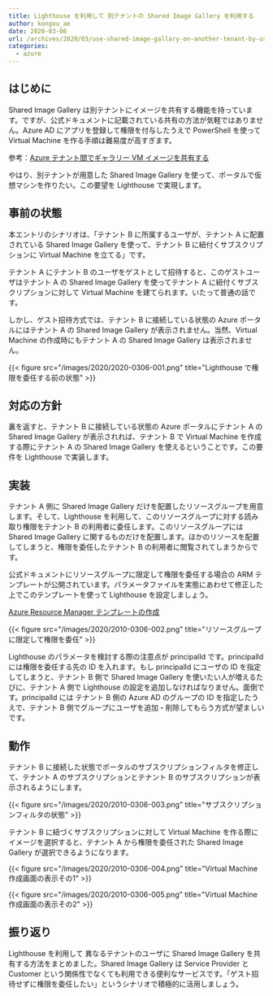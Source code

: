 ```yaml
---
title: Lighthouse を利用して 別テナントの Shared Image Gallery を利用する
author: kongou_ae
date: 2020-03-06
url: /archives/2020/03/use-shared-image-gallary-on-another-tenant-by-using-lighthouse
categories:
  - azure
---
```


## はじめに

Shared Image Gallery は別テナントにイメージを共有する機能を持っています。ですが、公式ドキュメントに記載されている共有の方法が気軽ではありません。Azure AD にアプリを登録して権限を付与したうえで PowerShell を使って Virtual Machine を作る手順は難易度が高すぎます。

参考：[Azure テナント間でギャラリー VM イメージを共有する](https://docs.microsoft.com/ja-jp/azure/virtual-machines/windows/share-images-across-tenants)

やはり、別テナントが用意した Shared Image Gallery を使って、ポータルで仮想マシンを作りたい。この要望を Lighthouse で実現します。

## 事前の状態

本エントリのシナリオは、「テナント B に所属するユーザが、テナント A に配置されている Shared Image Gallery を使って、テナント B に紐付くサブスクリプションに Virtual Machine を立てる」です。

テナント A にテナント B のユーザをゲストとして招待すると、このゲストユーザはテナント A の Shared Image Gallery を使ってテナント A に紐付くサブスクリプションに対して Virtual Machine を建てられます。いたって普通の話です。

しかし、ゲスト招待方式では、テナント B に接続している状態の Azure ポータルにはテナント A の Shared Image Gallery が表示されません。当然、Virtual Machine の作成時にもテナント A の Shared Image Gallery は表示されません。

{{< figure src="/images/2020/2020-0306-001.png" title="Lighthouse で権限を委任する前の状態" >}}

## 対応の方針

裏を返すと、テナント B に接続している状態の Azure ポータルにテナント A の Shared Image Gallery が表示されれば、テナント B で Virtual Machine を作成する際にテナント A の Shared Image Gallery を使えるということです。この要件を Lighthouse で実装します。

## 実装

テナント A 側に Shared Image Gallery だけを配置したリソースグループを用意します。そして、Lighthouse を利用して、このリソースグループに対する読み取り権限をテナント B の利用者に委任します。このリソースグループには Shared Image Gallery に関するものだけを配置します。ほかのリソースを配置してしまうと、権限を委任したテナント B の利用者に閲覧されてしまうからです。

公式ドキュメントにリソースグループに限定して権限を委任する場合の ARM テンプレートが公開されています。パラメータファイルを実態にあわせて修正した上でこのテンプレートを使って Lighthouse を設定しましょう。

[Azure Resource Manager テンプレートの作成](https://docs.microsoft.com/ja-jp/azure/lighthouse/how-to/onboard-customer#create-an-azure-resource-manager-template)

{{< figure src="/images/2020/2010-0306-002.png" title="リソースグループに限定して権限を委任" >}}

Lighthouse のパラメータを検討する際の注意点が principalId です。principalId には権限を委任する先の ID を入れます。もし principalId にユーザの ID を指定してしまうと、テナント B 側で Shared Image Gallery を使いたい人が増えるたびに、テナント A 側で Lighthouse の設定を追加しなければなりません。面倒です。principalId には テナント B 側の Azure AD のグループの ID を指定したうえで、テナント B 側でグループにユーザを追加・削除してもらう方式が望ましいです。

## 動作

テナント B に接続した状態でポータルのサブスクリプションフィルタを修正して、テナント A のサブスクリプションとテナント B のサブスクリプションが表示されるようにします。

{{< figure src="/images/2020/2010-0306-003.png" title="サブスクリプションフィルタの状態" >}}

テナント B に紐づくサブスクリプションに対して Virtual Machine を作る際にイメージを選択すると、テナント A から権限を委任された Shared Image Gallery が選択できるようになります。

{{< figure src="/images/2020/2010-0306-004.png" title="Virtual Machine 作成画面の表示その1" >}}

{{< figure src="/images/2020/2010-0306-005.png" title="Virtual Machine 作成画面の表示その2" >}}

## 振り返り

Lighthouse を利用して 異なるテナントのユーザに Shared Image Gallery を共有する方法をまとめました。Shared Image Gallery は Service Provider と Customer という関係性でなくても利用できる便利なサービスです。「ゲスト招待せずに権限を委任したい」というシナリオで積極的に活用しましょう。
